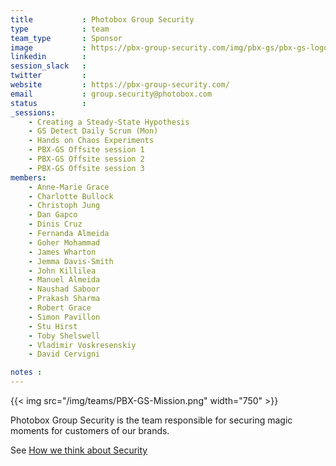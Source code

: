 ```yaml
---
title           : Photobox Group Security
type            : team
team_type       : Sponsor
image           : https://pbx-group-security.com/img/pbx-gs/pbx-gs-logo.png
linkedin        :
session_slack   :
twitter         :
website         : https://pbx-group-security.com/
email           : group.security@photobox.com
status          :
_sessions:
    - Creating a Steady-State Hypothesis
    - GS Detect Daily Scrum (Mon)
    - Hands on Chaos Experiments
    - PBX-GS Offsite session 1
    - PBX-GS Offsite session 2
    - PBX-GS Offsite session 3
members:
    - Anne-Marie Grace
    - Charlotte Bullock
    - Christoph Jung
    - Dan Gapco
    - Dinis Cruz
    - Fernanda Almeida
    - Goher Mohammad
    - James Wharton
    - Jemma Davis-Smith
    - John Killilea
    - Manuel Almeida
    - Naushad Saboor
    - Prakash Sharma
    - Robert Grace
    - Simon Pavillon
    - Stu Hirst
    - Toby Shelswell
    - Vladimir Voskresenskiy
    - David Cervigni

notes :
---
```



{{< img src="/img/teams/PBX-GS-Mission.png" width="750" >}}

Photobox Group Security is the team responsible for securing magic moments for customers of our brands.

See [How we think about Security](https://pbx-group-security.com/blog/2017/12/17/how-we-think-about-security/)
